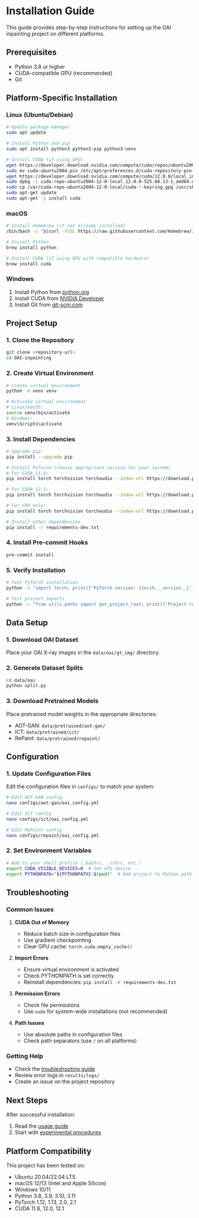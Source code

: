# Installation Guide

This guide provides step-by-step instructions for setting up the OAI inpainting project on different platforms.

## Prerequisites

- Python 3.8 or higher
- CUDA-compatible GPU (recommended)
- Git

## Platform-Specific Installation

### Linux (Ubuntu/Debian)

```bash
# Update package manager
sudo apt update

# Install Python and pip
sudo apt install python3 python3-pip python3-venv

# Install CUDA (if using GPU)
wget https://developer.download.nvidia.com/compute/cuda/repos/ubuntu2004/x86_64/cuda-ubuntu2004.pin
sudo mv cuda-ubuntu2004.pin /etc/apt/preferences.d/cuda-repository-pin-600
wget https://developer.download.nvidia.com/compute/cuda/12.0.0/local_installers/cuda-repo-ubuntu2004-12-0-local_12.0.0-525.60.13-1_amd64.deb
sudo dpkg -i cuda-repo-ubuntu2004-12-0-local_12.0.0-525.60.13-1_amd64.deb
sudo cp /var/cuda-repo-ubuntu2004-12-0-local/cuda-*-keyring.gpg /usr/share/keyrings/
sudo apt-get update
sudo apt-get -y install cuda
```

### macOS

```bash
# Install Homebrew (if not already installed)
/bin/bash -c "$(curl -fsSL https://raw.githubusercontent.com/Homebrew/install/HEAD/install.sh)"

# Install Python
brew install python

# Install CUDA (if using GPU with compatible hardware)
brew install cuda
```

### Windows

1. Install Python from [python.org](https://www.python.org/downloads/)
2. Install CUDA from [NVIDIA Developer](https://developer.nvidia.com/cuda-downloads)
3. Install Git from [git-scm.com](https://git-scm.com/download/win)

## Project Setup

### 1. Clone the Repository

```bash
git clone <repository-url>
cd OAI-inpainting
```

### 2. Create Virtual Environment

```bash
# Create virtual environment
python -m venv venv

# Activate virtual environment
# Linux/macOS:
source venv/bin/activate
# Windows:
venv\Scripts\activate
```

### 3. Install Dependencies

```bash
# Upgrade pip
pip install --upgrade pip

# Install PyTorch (choose appropriate version for your system)
# For CUDA 11.8:
pip install torch torchvision torchaudio --index-url https://download.pytorch.org/whl/cu118

# For CUDA 12.1:
pip install torch torchvision torchaudio --index-url https://download.pytorch.org/whl/cu121

# For CPU only:
pip install torch torchvision torchaudio --index-url https://download.pytorch.org/whl/cpu

# Install other dependencies
pip install -r requirements-dev.txt
```

### 4. Install Pre-commit Hooks

```bash
pre-commit install
```

### 5. Verify Installation

```bash
# Test PyTorch installation
python -c "import torch; print(f'PyTorch version: {torch.__version__}'); print(f'CUDA available: {torch.cuda.is_available()}')"

# Test project imports
python -c "from utils.paths import get_project_root; print(f'Project root: {get_project_root()}')"
```

## Data Setup

### 1. Download OAI Dataset

Place your OAI X-ray images in the `data/oai/gt_img/` directory.

### 2. Generate Dataset Splits

```bash
cd data/oai
python split.py
```

### 3. Download Pretrained Models

Place pretrained model weights in the appropriate directories:

- AOT-GAN: `data/pretrained/aot-gan/`
- ICT: `data/pretrained/ict/`
- RePaint: `data/pretrained/repaint/`

## Configuration

### 1. Update Configuration Files

Edit the configuration files in `configs/` to match your system:

```bash
# Edit AOT-GAN config
nano configs/aot-gan/oai_config.yml

# Edit ICT config
nano configs/ict/oai_config.yml

# Edit RePaint config
nano configs/repaint/oai_config.yml
```

### 2. Set Environment Variables

```bash
# Add to your shell profile (.bashrc, .zshrc, etc.)
export CUDA_VISIBLE_DEVICES=0  # Set GPU device
export PYTHONPATH="${PYTHONPATH}:$(pwd)"  # Add project to Python path
```

## Troubleshooting

### Common Issues

1. **CUDA Out of Memory**
   - Reduce batch size in configuration files
   - Use gradient checkpointing
   - Clear GPU cache: `torch.cuda.empty_cache()`

2. **Import Errors**
   - Ensure virtual environment is activated
   - Check PYTHONPATH is set correctly
   - Reinstall dependencies: `pip install -r requirements-dev.txt`

3. **Permission Errors**
   - Check file permissions
   - Use `sudo` for system-wide installations (not recommended)

4. **Path Issues**
   - Use absolute paths in configuration files
   - Check path separators (use `/` on all platforms)

### Getting Help

- Check the [troubleshooting guide](troubleshooting.md)
- Review error logs in `results/logs/`
- Create an issue on the project repository

## Next Steps

After successful installation:

1. Read the [usage guide](usage.md)
2. Start with [experimental procedures](experiments.md)

## Platform Compatibility

This project has been tested on:

- Ubuntu 20.04/22.04 LTS
- macOS 12/13 (Intel and Apple Silicon)
- Windows 10/11
- Python 3.8, 3.9, 3.10, 3.11
- PyTorch 1.12, 1.13, 2.0, 2.1
- CUDA 11.8, 12.0, 12.1
